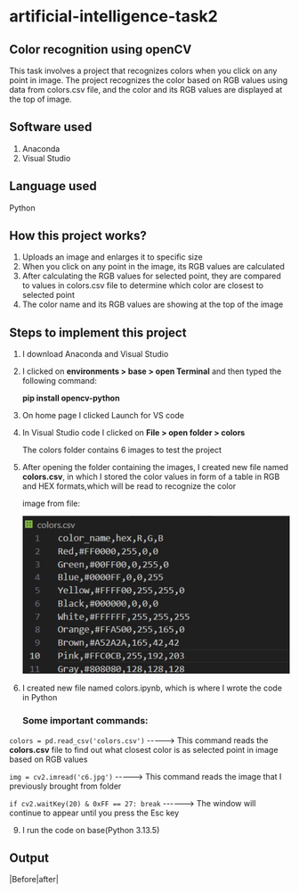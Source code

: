  # artificial-intelligence-task2


## Color recognition using openCV
This task involves a project that recognizes colors when you click on any point in image.
The project recognizes the color based on RGB values using data from colors.csv file, and the color and its RGB values are displayed at the top of image.


## Software used
1. Anaconda
2. Visual Studio


## Language used
 Python


## How this project works?
1. Uploads an image and enlarges it to specific size
2. When you click on any point in the image, its RGB values are calculated
3. After calculating the RGB values for selected point, they are compared to values in colors.csv file to determine which color are closest to selected point
4. The color name and its RGB values are showing at the top of the image


## Steps to implement this project

1. I download Anaconda and Visual Studio 
2. I clicked on __environments > base > open Terminal__ and then typed the following command:

   __pip install opencv-python__
4. On home page I clicked Launch for VS code
5. In Visual Studio code I clicked on __File > open folder > colors__

   The colors folder contains 6 images to test the project
7. After opening the folder containing the images, I created new file named __colors.csv__, in which I stored the color values in form of a table in RGB and HEX formats,which will be read to recognize the color

   image from file:
   
   ![image_alt](https://github.com/Sa12345678434/artificial-intelligence-task2/blob/main/colors11.jpg?raw=true)

8. I created new file named colors.ipynb, which is where I wrote the code in Python

   ### Some important commands:
 
 ```colors = pd.read_csv('colors.csv')``` -----> This command reads the __colors.csv__ file to find out what closest color is as selected point in image based on RGB values 

 ```img = cv2.imread('c6.jpg')``` -----> This command reads the image that I previously brought from folder 
 
 ```if cv2.waitKey(20) & 0xFF == 27: break```  ------> The window will continue to appear until you press the Esc key  
                             
9. I run the code on base(Python 3.13.5)

## Output

|Before|after|
  
 

